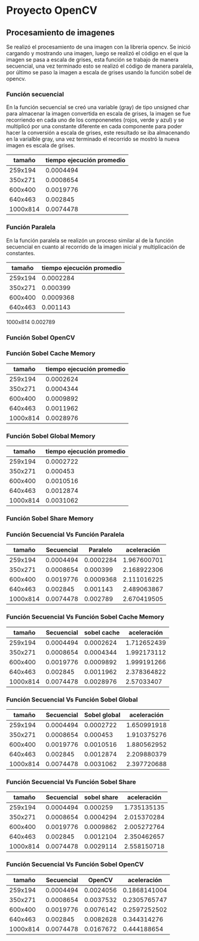# Proyecto OpenCV

## Procesamiento de imagenes

Se realizó el procesamiento de una imagen con la libreria opencv. Se inició cargando y mostrando una imagen, luego se realizó el código en el que la imagen se pasa a escala de grises, esta función se trabajo de manera secuencial, una vez terminado esto se realizó el código de manera paralela, por último se paso la imagen a escala de grises usando la función sobel de opencv.

### Función secuencial
En la función secuencial se creó una variable (gray) de tipo unsigned char para almacenar la imagen convertida en escala de grises, la imagen se fue recorriendo en cada uno de los componenetes (rojos, verde y azul) y se multiplicó por una constante diferente en cada componente para poder hacer la conversión a escala de grises, este resultado se iba almacenando en la varialble gray, una vez terminado el recorrido se mostró la nueva imagen es escala de grises.

tamaño |	tiempo ejecución promedio
-------|--------------------------
259x194|	0.0004494
350x271|	0.0008654
600x400|	0.0019776
640x463|	0.002845
1000x814|	0.0074478

### Función Paralela
En la función paralela se realizón un proceso similar al de la función secuencial en cuanto al recorrido de la imagen inicial y multiplicación de constantes.

tamaño|	tiempo ejecución promedio
------|--------------------------
259x194|	0.0002284
350x271|	0.000399
600x400|	0.0009368
640x463|	0.001143
1000x814	0.002789

### Función Sobel OpenCV

### Función Sobel Cache Memory

tamaño|	tiempo ejecución promedio
------|----------------------------
259x194|	0.0002624
350x271|	0.0004344
600x400|	0.0009892
640x463|	0.0011962
1000x814|	0.0028976

### Función Sobel Global Memory

tamaño |	tiempo ejecución promedio
-------|---------------------------------
259x194|	0.0002722
350x271|	0.000453
600x400|	0.0010516
640x463|	0.0012874
1000x814|	0.0031062

### Función Sobel Share Memory

### Función Secuencial Vs Función Paralela

tamaño|	Secuencial|	Paralelo|	aceleración
------|-----------|---------|---------------
259x194|	0.0004494|	0.0002284|	1.967600701
350x271|	0.0008654|	0.000399|	2.168922306
600x400|	0.0019776|	0.0009368|	2.111016225
640x463|	0.002845|	0.001143|	2.489063867
1000x814|	0.0074478|	0.002789|	2.670419505

### Función Secuencial Vs Función Sobel Cache Memory

tamaño|	Secuencial|	sobel cache|	aceleración
------|-----------|------------|----------------
259x194|	0.0004494|	0.0002624|	1.712652439
350x271|	0.0008654|	0.0004344|	1.992173112
600x400|	0.0019776|	0.0009892|	1.999191266
640x463|	0.002845|	0.0011962|	2.378364822
1000x814|	0.0074478|	0.0028976|	2.57033407

### Función Secuencial Vs Función Sobel Global

tamaño|	Secuencial|	Sobel global|	aceleración
------|-----------|-------------|--------------
259x194|	0.0004494|	0.0002722|	1.650991918
350x271|	0.0008654|	0.000453|	1.910375276
600x400|	0.0019776|	0.0010516|	1.880562952
640x463|	0.002845|	0.0012874	|2.209880379
1000x814|	0.0074478|	0.0031062|	2.397720688

### Función Secuencial Vs Función Sobel Share

tamaño|	Secuencial|	sobel share|	aceleración
------|-----------|------------|---------------
259x194|	0.0004494|	0.000259|	1.735135135
350x271|	0.0008654|	0.0004294|	2.015370284
600x400|	0.0019776|	0.0009862|	2.005272764
640x463|	0.002845|	0.0012104|	2.350462657
1000x814|	0.0074478|	0.0029114|	2.558150718

### Función Secuencial Vs Función Sobel OpenCV

tamaño|	Secuencial|	OpenCV|	aceleración
------|-----------|-------|--------------------
259x194|	0.0004494|	0.0024056|	0.1868141004
350x271|	0.0008654|	0.0037532|	0.2305765747
600x400|	0.0019776|	0.0076142|	0.2597252502
640x463|	0.002845|	0.0082628|	0.344314276
1000x814|	0.0074478|	0.0167672|	0.444188654
